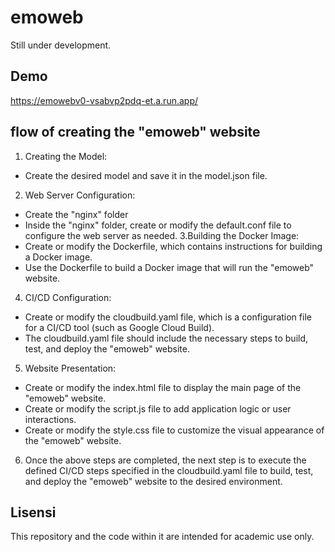 # emoweb
Still under development.

## Demo 
https://emowebv0-vsabvp2pdq-et.a.run.app/

## flow of creating the "emoweb" website
1. Creating the Model:
  - Create the desired model and save it in the model.json file.
2. Web Server Configuration:
  - Create the "nginx" folder
  - Inside the "nginx" folder, create or modify the default.conf file to configure the web server as needed.
3.Building the Docker Image:
  - Create or modify the Dockerfile, which contains instructions for building a Docker image.
  - Use the Dockerfile to build a Docker image that will run the "emoweb" website.
4. CI/CD Configuration:
  - Create or modify the cloudbuild.yaml file, which is a configuration file for a CI/CD tool (such as Google Cloud Build).
  - The cloudbuild.yaml file should include the necessary steps to build, test, and deploy the "emoweb" website.
5. Website Presentation:
  - Create or modify the index.html file to display the main page of the "emoweb" website.
  - Create or modify the script.js file to add application logic or user interactions.
  - Create or modify the style.css file to customize the visual appearance of the "emoweb" website.
6. Once the above steps are completed, the next step is to execute the defined CI/CD steps specified in the cloudbuild.yaml file to build, test, and deploy the "emoweb" website to the desired environment.

## Lisensi
This repository and the code within it are intended for academic use only.
